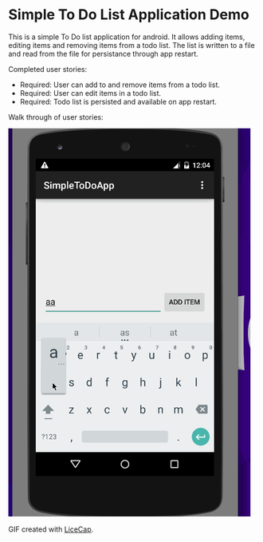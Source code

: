# Simple To Do List Application Demo

This is a simple To Do list application for android. It allows adding items, editing items and removing items from a todo list. The list is written to a file and read from the file for persistance through app restart.

Completed user stories:
- Required: User can add to and remove items from a todo list.
- Required: User can edit items in a todo list.
- Required: Todo list is persisted and available on app restart.


Walk through of user stories:

![Video Walkthrough](SimpleToDoDemo1.gif)

GIF created with [LiceCap](http://www.cockos.com/licecap/).